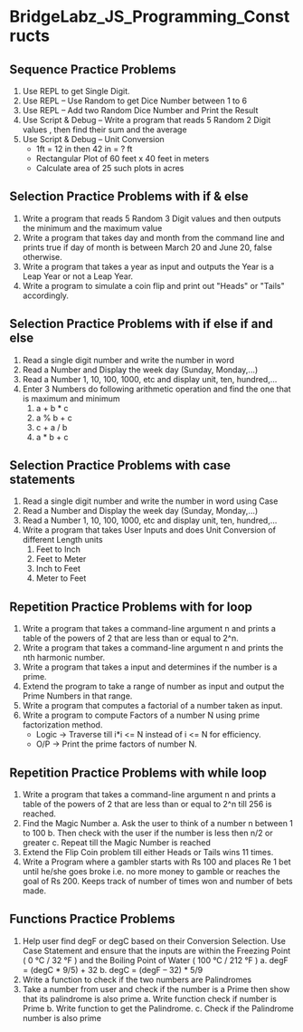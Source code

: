 # BridgeLabz_JS_Programming_Constructs

## Sequence Practice Problems
1. Use REPL to get Single Digit.
2. Use REPL – Use Random to get Dice Number between 1 to 6
3. Use REPL – Add two Random Dice Number and Print the Result
4. Use Script & Debug – Write a program that reads 5 Random 2 Digit values , then find their sum and the average
5. Use Script & Debug – Unit Conversion
    - 1ft = 12 in then 42 in = ? ft
    - Rectangular Plot of 60 feet x 40 feet in meters
    - Calculate area of 25 such plots in acres

## Selection Practice Problems with if & else
1. Write a program that reads 5 Random 3 Digit values and then outputs the minimum and the maximum value
2. Write a program that takes day and month from the command line and prints true if day of month is between March 20 and June 20, false otherwise.
3. Write a program that takes a year as input and outputs the Year is a Leap Year or not a Leap Year. 
4. Write a program to simulate a coin flip and print out "Heads" or "Tails" accordingly.

## Selection Practice Problems with if else if and else
1. Read a single digit number and write the number in word
2. Read a Number and Display the week day (Sunday, Monday,...)
3. Read a Number 1, 10, 100, 1000, etc and display unit, ten, hundred,...
4. Enter 3 Numbers do following arithmetic operation and find the one that is maximum and minimum
      1. a + b * c 
      2. a % b + c 
      3. c + a / b
      4. a * b + c

## Selection Practice Problems with case statements
1. Read a single digit number and write the number in word using Case
2. Read a Number and Display the week day (Sunday, Monday,...)
3. Read a Number 1, 10, 100, 1000, etc and display unit, ten, hundred,...
4. Write a program that takes User Inputs and does Unit Conversion of different Length units
      1. Feet to Inch 
      2. Feet to Meter
      3. Inch to Feet
      4. Meter to Feet

## Repetition Practice Problems with for loop
1. Write a program that takes a command-line argument n and prints a table of the powers of 2 that are less than or equal to 2^n.
2. Write a program that takes a command-line argument n and prints the nth harmonic number.
3. Write a program that takes a input and determines if the number is a prime.
4. Extend the program to take a range of number as input and output the Prime Numbers in that range.
5. Write a program that computes a factorial of a number taken as input.
6. Write a program to compute Factors of a number N using prime factorization method.
    - Logic -> Traverse till i*i <= N instead of i <= N for efficiency.
    - O/P -> Print the prime factors of number N.

## Repetition Practice Problems with while loop
1. Write a program that takes a command-line argument n and prints a table of the powers of 2 that are less than or equal to 2^n till 256 is reached.
2. Find the Magic Number
    a. Ask the user to think of a number n between 1 to 100
    b. Then check with the user if the number is less then n/2 or greater
    c. Repeat till the Magic Number is reached
3. Extend the Flip Coin problem till either Heads or Tails wins 11 times.
4. Write a Program where a gambler starts with Rs 100 and places Re 1 bet until he/she goes broke i.e. no more money to gamble or reaches the goal of Rs 200. Keeps track of number of times won and number of bets made.

## Functions Practice Problems
1. Help user find degF or degC based on their Conversion Selection. Use Case Statement and ensure that the inputs are within the Freezing Point ( 0 °C / 32 °F ) and the Boiling Point of Water ( 100 °C / 212 °F )
      a. degF = (degC * 9/5) + 32
      b. degC = (degF – 32) * 5/9
2. Write a function to check if the two numbers are Palindromes
3. Take a number from user and check if the number is a Prime then show that its palindrome is also prime
      a. Write function check if number is Prime
      b. Write function to get the Palindrome.
      c. Check if the Palindrome number is also prime
